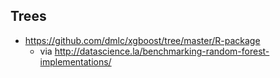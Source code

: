 
## Trees

* https://github.com/dmlc/xgboost/tree/master/R-package
    * via http://datascience.la/benchmarking-random-forest-implementations/
